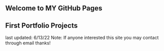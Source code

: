 ## Welcome to MY GitHub Pages
## First Portfolio Projects

last updated: 6/13/22
Note: If anyone interested this site you may contact through email thanks!
